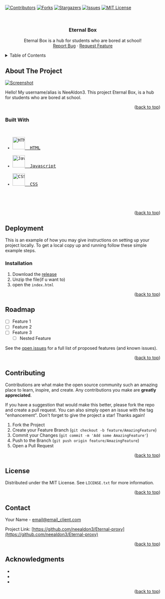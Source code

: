 <!-- PROJECT SHIELDS -->
<!--
*** I'm using markdown "reference style" links for readability.
*** Reference links are enclosed in brackets [ ] instead of parentheses ( ).
*** See the bottom of this document for the declaration of the reference variables
*** for contributors-url, forks-url, etc. This is an optional, concise syntax you may use.
*** https://www.markdownguide.org/basic-syntax/#reference-style-links
-->

[![Contributors](https://img.shields.io/github/contributors/neealdon3/Eternal-proxy.svg?style=for-the-badge)](https://github.com/neealdon3/Eternal-proxy/graphs/contributors)
[![Forks](https://img.shields.io/github/forks/neealdon3/Eternal-proxy.svg?style=for-the-badge)](https://github.com/neealdon3/Eternal-proxy/forks)
[![Stargazers](https://img.shields.io/github/stars/neealdon3/Eternal-proxy.svg?style=for-the-badge)](https://github.com/neealdon3/Eternal-proxy/stargazers)
[![Issues](https://img.shields.io/github/issues/neealdon3/Eternal-proxy.svg?style=for-the-badge)](https://github.com/neealdon3/Eternal-proxy/issues)
[![MIT License](https://img.shields.io/github/license/neealdon3/Eternal-proxy.svg?style=for-the-badge)](https://github.com/neealdon3/Eternal-proxy/blob/master/LICENSE.txt)



<!-- PROJECT LOGO -->
<br />
<div align="center">
<h3 align="center">Eternal Box</h3>

  <p align="center">
    Eternal Box is a hub for students who are bored at school!
    <br />
    <a href="https://github.com/neealdon3/Eternal-proxy/issues">Report Bug</a>
    ·
    <a href="https://github.com/neealdon3/Eternal-proxy/issues">Request Feature</a>
  </p>
</div>



<!-- TABLE OF CONTENTS -->
<details>
  <summary>Table of Contents</summary>
  <ol>
    <li>
      <a href="#about-the-project">About The Project</a>
      <ul>
        <li><a href="#built-with">Built With</a></li>
      </ul>
    </li>
    <li>
      <a href="#getting-started">Getting Started</a>
      <ul>
        <li><a href="#prerequisites">Prerequisites</a></li>
        <li><a href="#installation">Installation</a></li>
      </ul>
    </li>
    <li><a href="#usage">Usage</a></li>
    <li><a href="#roadmap">Roadmap</a></li>
    <li><a href="#contributing">Contributing</a></li>
    <li><a href="#license">License</a></li>
    <li><a href="#contact">Contact</a></li>
    <li><a href="#acknowledgments">Acknowledgments</a></li>
  </ol>
</details>



<!-- ABOUT THE PROJECT -->
## About The Project

[![Screenshot](https://github.com/neealdon3/Eternal-proxy/blob/master/Screenshot.jpeg)](https://eternalproxy.w3spaces.com/)

Hello! My username/alias is NeeAldon3. This project Eternal Box, is a hub for students who are bored at school.

<p align="right">(<a href="#readme-top">back to top</a>)</p>



### Built With
<pre>
<ul>
<li><a href="https://developer.mozilla.org/en-US/docs/Web/HTML"><img src="https://upload.wikimedia.org/wikipedia/commons/6/61/HTML5_logo_and_wordmark.svg" height="40" width="40" alt="HTML">  HTML</a></li>
<li><a href="https://developer.mozilla.org/en-US/docs/Web/JavaScript"><img src="https://upload.wikimedia.org/wikipedia/commons/6/6a/JavaScript-logo.png" height="40" width="40" alt="Javascript">  Javascript</a></li>
<li><a href="https://developer.mozilla.org/en-US/docs/Web/CSS"><img src="https://upload.wikimedia.org/wikipedia/commons/d/d5/CSS3_logo_and_wordmark.svg" height="40" width="40" alt="CSS">  CSS</a></li>
</ul>
  </pre>

<p align="right">(<a href="#readme-top">back to top</a>)</p>



<!-- GETTING STARTED -->
## Deployment

This is an example of how you may give instructions on setting up your project locally.
To get a local copy up and running follow these simple example steps.

### Installation

1. Download the [release](https://github.com/neealdon3/Eternal-proxy/releases/latest)
2. Unzip the file(if u want to)
3. open the `index.html`

<p align="right">(<a href="#readme-top">back to top</a>)</p>


<!-- ROADMAP -->
## Roadmap

- [ ] Feature 1
- [ ] Feature 2
- [ ] Feature 3
    - [ ] Nested Feature

See the [open issues](https://github.com/neealdon3/Eternal-proxy/issues) for a full list of proposed features (and known issues).

<p align="right">(<a href="#readme-top">back to top</a>)</p>



<!-- CONTRIBUTING -->
## Contributing

Contributions are what make the open source community such an amazing place to learn, inspire, and create. Any contributions you make are **greatly appreciated**.

If you have a suggestion that would make this better, please fork the repo and create a pull request. You can also simply open an issue with the tag "enhancement".
Don't forget to give the project a star! Thanks again!

1. Fork the Project
2. Create your Feature Branch (`git checkout -b feature/AmazingFeature`)
3. Commit your Changes (`git commit -m 'Add some AmazingFeature'`)
4. Push to the Branch (`git push origin feature/AmazingFeature`)
5. Open a Pull Request

<p align="right">(<a href="#readme-top">back to top</a>)</p>



<!-- LICENSE -->
## License

Distributed under the MIT License. See `LICENSE.txt` for more information.

<p align="right">(<a href="#readme-top">back to top</a>)</p>



<!-- CONTACT -->
## Contact

Your Name - email@email_client.com

Project Link: [https://github.com/neealdon3/Eternal-proxy](https://github.com/neealdon3/Eternal-proxy)

<p align="right">(<a href="#readme-top">back to top</a>)</p>



<!-- ACKNOWLEDGMENTS -->
## Acknowledgments

* []()
* []()
* []()

<p align="right">(<a href="#readme-top">back to top</a>)</p>

